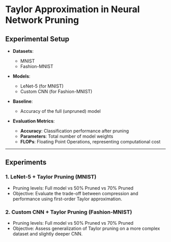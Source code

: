 # Taylor Approximation in Neural Network Pruning

## Experimental Setup

- **Datasets**:  
  - MNIST  
  - Fashion-MNIST

- **Models**:  
  - LeNet-5 (for MNIST)  
  - Custom CNN (for Fashion-MNIST)

- **Baseline**:  
  - Accuracy of the full (unpruned) model

- **Evaluation Metrics**:
  - **Accuracy**: Classification performance after pruning
  - **Parameters**: Total number of model weights
  - **FLOPs**: Floating Point Operations, representing computational cost

---

## Experiments

### 1. LeNet-5 + Taylor Pruning (MNIST)
- Pruning levels: Full model vs 50% Pruned vs 70% Pruned
- Objective: Evaluate the trade-off between compression and performance using first-order Taylor approximation.

### 2. Custom CNN + Taylor Pruning (Fashion-MNIST)
- Pruning levels: Full model vs 50% Pruned vs 70% Pruned
- Objective: Assess generalization of Taylor pruning on a more complex dataset and slightly deeper CNN.


